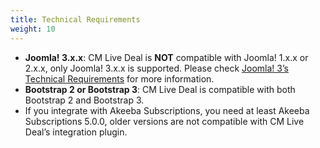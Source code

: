 ```yaml
---
title: Technical Requirements
weight: 10
---
```


*   **Joomla! 3.x.x**: CM Live Deal is **NOT** compatible with Joomla! 1.x.x or 2.x.x, only Joomla! 3.x.x is supported. Please check [Joomla! 3’s Technical Requirements](http://www.joomla.org/technical-requirements.html) for more information.
*   **Bootstrap 2 or Bootstrap 3**: CM Live Deal is compatible with both Bootstrap 2 and Bootstrap 3.
*   If you integrate with Akeeba Subscriptions, you need at least Akeeba Subscriptions 5.0.0, older versions are not compatible with CM Live Deal’s integration plugin.